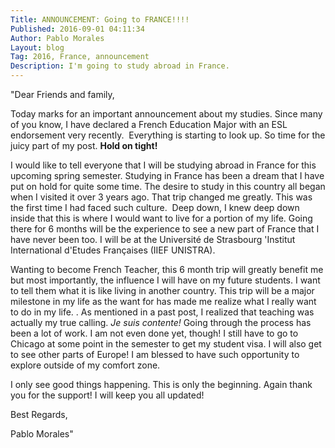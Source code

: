 ```yaml
---
Title: ANNOUNCEMENT: Going to FRANCE!!!!
Published: 2016-09-01 04:11:34
Author: Pablo Morales
Layout: blog
Tag: 2016, France, announcement
Description: I'm going to study abroad in France.
---
```

"Dear Friends and family,

Today marks for an important announcement about my studies. Since many of you know, I have declared a French Education Major with an ESL endorsement very recently.  Everything is starting to look up. So time for the juicy part of my post. <strong>Hold on tight!</strong>

I would like to tell everyone that I will be studying abroad in France for this upcoming spring semester. Studying in France has been a dream that I have put on hold for quite some time. The desire to study in this country all began when I visited it over 3 years ago. That trip changed me greatly. This was the first time I had faced such culture.  Deep down, I knew deep down inside that this is where I would want to live for a portion of my life. Going there for 6 months will be the experience to see a new part of France that I have never been too. I will be at the Université de Strasbourg 'Institut International d'Etudes Françaises (IIEF UNISTRA).

Wanting to become French Teacher, this 6 month trip will greatly benefit me but most importantly, the influence I will have on my future students. I want to tell them what it is like living in another country. This trip will be a major milestone in my life as the want for has made me realize what I really want to do in my life. . As mentioned in a past post, I realized that teaching was actually my true calling. <em>Je suis contente! </em>Going through the process has been a lot of work. I am not even done yet, though! I still have to go to Chicago at some point in the semester to get my student visa. I will also get to see other parts of Europe! I am blessed to have such opportunity to explore outside of my comfort zone.

I only see good things happening. This is only the beginning. Again thank you for the support! I will keep you all updated!

Best Regards,

Pablo Morales"